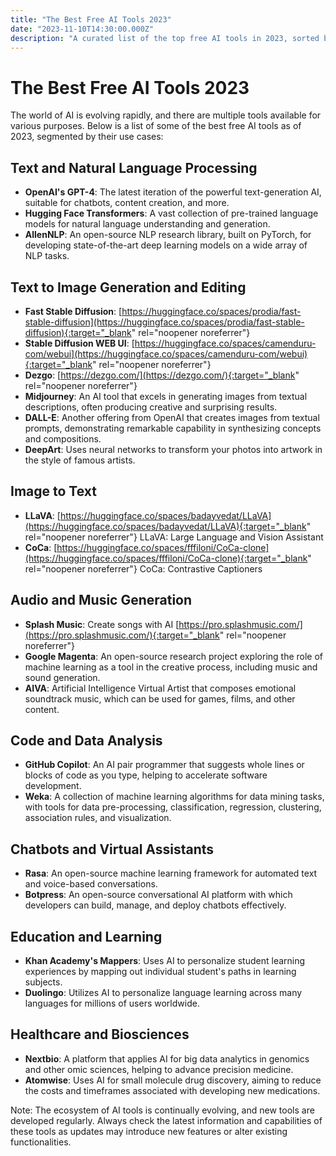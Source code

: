 ```yaml
---
title: "The Best Free AI Tools 2023"
date: "2023-11-10T14:30:00.000Z"
description: "A curated list of the top free AI tools in 2023, sorted by their applications, from natural language processing to image generation."
---
```


# The Best Free AI Tools 2023

The world of AI is evolving rapidly, and there are multiple tools available for various purposes. Below is a list of some of the best free AI tools as of 2023, segmented by their use cases:

## Text and Natural Language Processing

- **OpenAI's GPT-4**: The latest iteration of the powerful text-generation AI, suitable for chatbots, content creation, and more.
- **Hugging Face Transformers**: A vast collection of pre-trained language models for natural language understanding and generation.
- **AllenNLP**: An open-source NLP research library, built on PyTorch, for developing state-of-the-art deep learning models on a wide array of NLP tasks.

## Text to Image Generation and Editing

- **Fast Stable Diffusion**: [https://huggingface.co/spaces/prodia/fast-stable-diffusion](https://huggingface.co/spaces/prodia/fast-stable-diffusion){:target="_blank" rel="noopener noreferrer"}
- **Stable Diffusion WEB UI**: [https://huggingface.co/spaces/camenduru-com/webui](https://huggingface.co/spaces/camenduru-com/webui){:target="_blank" rel="noopener noreferrer"}
- **Dezgo**: [https://dezgo.com/](https://dezgo.com/){:target="_blank" rel="noopener noreferrer"}
- **Midjourney**: An AI tool that excels in generating images from textual descriptions, often producing creative and surprising results.
- **DALL-E**: Another offering from OpenAI that creates images from textual prompts, demonstrating remarkable capability in synthesizing concepts and compositions.
- **DeepArt**: Uses neural networks to transform your photos into artwork in the style of famous artists.

## Image to Text

- **LLaVA**: [https://huggingface.co/spaces/badayvedat/LLaVA](https://huggingface.co/spaces/badayvedat/LLaVA){:target="_blank" rel="noopener noreferrer"} LLaVA: Large Language and Vision Assistant
- **CoCa**: [https://huggingface.co/spaces/fffiloni/CoCa-clone](https://huggingface.co/spaces/fffiloni/CoCa-clone){:target="_blank" rel="noopener noreferrer"} CoCa: Contrastive Captioners

## Audio and Music Generation

- **Splash Music**: Create songs with AI [https://pro.splashmusic.com/](https://pro.splashmusic.com/){:target="_blank" rel="noopener noreferrer"}
- **Google Magenta**: An open-source research project exploring the role of machine learning as a tool in the creative process, including music and sound generation.
- **AIVA**: Artificial Intelligence Virtual Artist that composes emotional soundtrack music, which can be used for games, films, and other content.

## Code and Data Analysis

- **GitHub Copilot**: An AI pair programmer that suggests whole lines or blocks of code as you type, helping to accelerate software development.
- **Weka**: A collection of machine learning algorithms for data mining tasks, with tools for data pre-processing, classification, regression, clustering, association rules, and visualization.

## Chatbots and Virtual Assistants

- **Rasa**: An open-source machine learning framework for automated text and voice-based conversations.
- **Botpress**: An open-source conversational AI platform with which developers can build, manage, and deploy chatbots effectively.

## Education and Learning

- **Khan Academy's Mappers**: Uses AI to personalize student learning experiences by mapping out individual student's paths in learning subjects.
- **Duolingo**: Utilizes AI to personalize language learning across many languages for millions of users worldwide.

## Healthcare and Biosciences

- **Nextbio**: A platform that applies AI for big data analytics in genomics and other omic sciences, helping to advance precision medicine.
- **Atomwise**: Uses AI for small molecule drug discovery, aiming to reduce the costs and timeframes associated with developing new medications.

Note: The ecosystem of AI tools is continually evolving, and new tools are developed regularly. Always check the latest information and capabilities of these tools as updates may introduce new features or alter existing functionalities.
